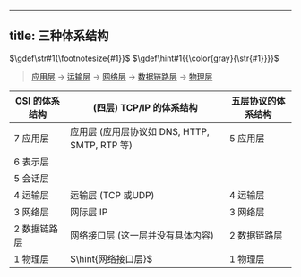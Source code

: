 
---
title: 三种体系结构
---

$\gdef\str#1{\footnotesize{#1}}$
$\gdef\hint#1{{\color{gray}{\str{#1}}}}$

> [应用层](/408/network/application-layer.md) $\to$ [运输层](/408/network/transport-layer.md) $\to$ [网络层](/408/network/network-layer.md) $\to$ [数据链路层](/408/network/data-link-layer.md) $\to$ [物理层](/408/network/physical-layer.md)

| OSI 的体系结构 | (四层) TCP/IP 的体系结构 | 五层协议的体系结构 |
| - | - | - |
| 7	应用层 | 应用层 (应用层协议如	DNS, HTTP, SMTP, RTP 等) | 5 应用层 |
| 6 表示层 |  
| 5 会话层 |
| 4 运输层 | 运输层 (TCP 或UDP) | 4 运输层 |
| 3 网络层 | 网际层 IP | 3 网络层 |
| 2 数据链路层 | 网络接口层 (这一层并没有具体内容) | 2 数据链路层
| 1 物理层 | $\hint{网络接口层}$ | 1 物理层 |

